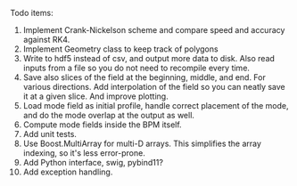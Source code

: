 Todo items:
1) Implement Crank-Nickelson scheme and compare speed and accuracy against RK4.
2) Implement Geometry class to keep track of polygons
3) Write to hdf5 instead of csv, and output more data to disk. Also read inputs from a file so you do not need to recompile every time.
4) Save also slices of the field at the beginning, middle, and end. For various directions. Add interpolation of the field so you can neatly save it at a given slice. And improve plotting.
5) Load mode field as initial profile, handle correct placement of the mode, and do the mode overlap at the output as well.
6) Compute mode fields inside the BPM itself.
7) Add unit tests.
8) Use Boost.MultiArray for multi-D arrays. This simplifies the array indexing, so it's less error-prone.
9) Add Python interface, swig, pybind11?
10) Add exception handling.